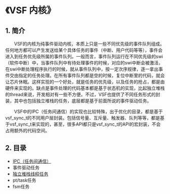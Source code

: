 # 《VSF 内核》

## 1. 简介
&emsp;&emsp;VSF的内核为纯事件驱动内核，本质上只是一些不同优先级的事件队列组成。任何地方都可以产生发送给某个具体任务的事件（中断、用户代码等等），事件会进入到任务优先级所属的事件队列。一般而言，事件队列运行在不同优先级的swi（软件中断）中，当事件队列中有待处理事件的时候，对应的swi中断会被激活，在swi中断处理程序执行的时候，就从事件队列中，按一定次序规律，逐一拿出事件交由指定的任务处理。在所有事件队列都是空的时候，复位中断里的代码，就会让芯片休眠。这样实现的一个好处，就是任务的优先级，以及任务的抢占，都是由硬件来实现的。缺点是事件处理的代码基本都是基于状态机的实现，比起独立堆栈的thread来说，开发相对有一些不方便。不过，VSF也提供了不同任务形式的封装，其中也包括独立堆栈的任务，底层都是基于前面所说的事件驱动任务。

&emsp;&emsp;VSF中的IPC（任务间通信）的实现也比较特殊，出于优化的目录，都是基于vsf_sync_t的不同用户层封装。包括信号量、互斥量、触发器、队列等等，都是基于vsf_sync_t来实现的，甚至，很多API都只是vsf_sync_t的API的宏封装，不会占用额外的代码空间。

## 2. 目录
- [IPC（任务间通信）](ipc/README_zh.md)
- 事件驱动任务
- [独立堆栈线程任务](thread/README_zh.md)
- pt/task任务
- fsm任务